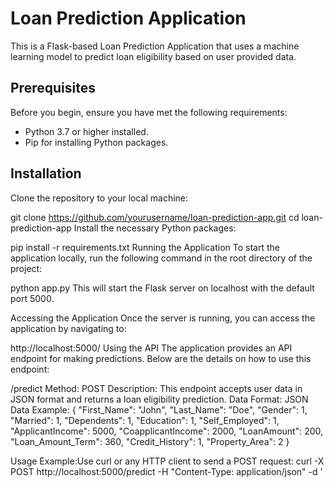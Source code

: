 # Loan Prediction Application

This is a Flask-based Loan Prediction Application that uses a machine learning model to predict loan eligibility based on user provided data.

## Prerequisites

Before you begin, ensure you have met the following requirements:

- Python 3.7 or higher installed.
- Pip for installing Python packages.

## Installation

Clone the repository to your local machine:

git clone https://github.com/yourusername/loan-prediction-app.git
cd loan-prediction-app
Install the necessary Python packages:

pip install -r requirements.txt
Running the Application
To start the application locally, run the following command in the root directory of the project:

python app.py
This will start the Flask server on localhost with the default port 5000.

Accessing the Application
Once the server is running, you can access the application by navigating to:

http://localhost:5000/
Using the API
The application provides an API endpoint for making predictions. Below are the details on how to use this endpoint:

/predict
Method: POST
Description: This endpoint accepts user data in JSON format and returns a loan eligibility prediction.
Data Format: JSON
Data Example:
{
  "First_Name": "John",
  "Last_Name": "Doe",
  "Gender": 1,
  "Married": 1,
  "Dependents": 1,
  "Education": 1,
  "Self_Employed": 1,
  "ApplicantIncome": 5000,
  "CoapplicantIncome": 2000,
  "LoanAmount": 200,
  "Loan_Amount_Term": 360,
  "Credit_History": 1,
  "Property_Area": 2
}

Usage Example:Use curl or any HTTP client to send a POST request:
curl -X POST http://localhost:5000/predict -H "Content-Type: application/json" -d '